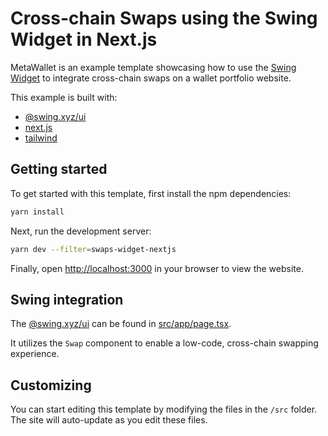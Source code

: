 # Cross-chain Swaps using the Swing Widget in Next.js

MetaWallet is an example template showcasing how to use the [Swing Widget](https://developers.swing.xyz/reference/widget) to integrate cross-chain swaps on a wallet portfolio website.

This example is built with:

- [@swing.xyz/ui](https://developers.swing.xyz/reference/widget)
- [next.js](https://nextjs.org)
- [tailwind](https://tailwindcss.com)

## Getting started

To get started with this template, first install the npm dependencies:

```bash
yarn install
```

Next, run the development server:

```bash
yarn dev --filter=swaps-widget-nextjs
```

Finally, open [http://localhost:3000](http://localhost:3000) in your browser to view the website.

## Swing integration

The [@swing.xyz/ui](https://developers.swing.xyz/reference/widget) can be found in [src/app/page.tsx](./src/app/page.tsx).

It utilizes the `Swap` component to enable a low-code, cross-chain swapping experience.

## Customizing

You can start editing this template by modifying the files in the `/src` folder. The site will auto-update as you edit these files.
